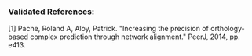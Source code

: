 ### Validated References: 
[1] Pache, Roland A, Aloy, Patrick. "Increasing the precision of orthology-based complex prediction through network alignment." PeerJ, 2014, pp. e413.
